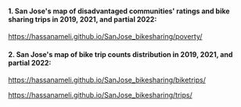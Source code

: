 #### 1. San Jose's map of disadvantaged communities' ratings and bike sharing trips in 2019, 2021, and partial 2022:  
https://hassanameli.github.io/SanJose_bikesharing/poverty/

#### 2. San Jose's map of bike trip counts distribution in 2019, 2021, and partial 2022:
https://hassanameli.github.io/SanJose_bikesharing/biketrips/ 

https://hassanameli.github.io/SanJose_bikesharing/trips/ 

